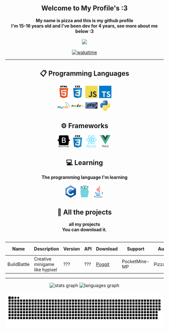 <h2 align="center"><b>Welcome to My Profile's :3</b></h2>
<div align="center"><b>My name is pizza and this is my github profile</b><br><b>I'm 15-16 years old and I've been dev  for 4 years, see more about me below :3</b></div><br>
<a><div align="center">
  <img src="https://lanyard.cnrad.dev/api/864830171635122198"></div>
</a>
<div align="center">

[![wakatime](https://wakatime.com/badge/user/b79d8a73-dd49-4735-b3a3-5a15a05b02af.svg)](https://wakatime.com/@b79d8a73-dd49-4735-b3a3-5a15a05b02af)

</div>
<hr>
<h2 align="center"><b> 📋 Programming Languages </b></h2>
<div align="center">
  <img src="https://raw.githubusercontent.com/devicons/devicon/master/icons/html5/html5-original-wordmark.svg" alt="html5" width="40" height="40"/>
  <img src="https://raw.githubusercontent.com/devicons/devicon/master/icons/css3/css3-original-wordmark.svg" alt="css3" width="40" height="40"/>
  <img src="https://raw.githubusercontent.com/devicons/devicon/master/icons/javascript/javascript-original.svg" alt="javascript" width="40" height="40"/>
  <img src="https://raw.githubusercontent.com/devicons/devicon/master/icons/typescript/typescript-original.svg" alt="typescript" width="40" height="40"/>
  <br>
  
  <img src="https://raw.githubusercontent.com/devicons/devicon/master/icons/mysql/mysql-original-wordmark.svg" alt="mysql" width="40" height="40"/>
  <img src="https://raw.githubusercontent.com/devicons/devicon/master/icons/nodejs/nodejs-original-wordmark.svg" alt="nodejs" width="40" height="40"/>
  <img src="https://raw.githubusercontent.com/devicons/devicon/master/icons/php/php-original.svg" alt="php" width="40" height="40"/>
  <img src="https://raw.githubusercontent.com/devicons/devicon/master/icons/python/python-original.svg" alt="python" width="40" height="40"/>
</div>
<h2 align="center"><b> ⚙️ Frameworks </b></h2>
<div align="center">
  <img src="https://raw.githubusercontent.com/devicons/devicon/master/icons/bootstrap/bootstrap-plain-wordmark.svg" alt="bootstrap" width="40" height="40"/>
  <img src="https://raw.githubusercontent.com/devicons/devicon/master/icons/css3/css3-original-wordmark.svg" alt="css3" width="40" height="40"/>
  <img src="https://raw.githubusercontent.com/devicons/devicon/master/icons/react/react-original-wordmark.svg" alt="react" width="40" height="40"/>
  <img src="https://raw.githubusercontent.com/devicons/devicon/master/icons/vuejs/vuejs-original-wordmark.svg" alt="vuejs" width="40" height="40"/>
</div>
<h2 align="center"><b> 💻 Learning </b></h2>
<div align="center"><b>The programming language I'm learning</b></div><br>
<div align="center">
  <img src="https://raw.githubusercontent.com/devicons/devicon/master/icons/c/c-original.svg" alt="c" width="40" height="40"/>
  <img src="https://raw.githubusercontent.com/devicons/devicon/master/icons/go/go-original.svg" alt="go" width="40" height="40"/>
  <img src="https://raw.githubusercontent.com/devicons/devicon/master/icons/java/java-original.svg" alt="java" width="40" height="40"/>
</div>
<h2 align="center"><b> 📜 All the projects </b></h2>
<div align="center"><b>all my projects</b><br><b size="12px">You can download it.</b></div><br>
<div align="center">

| Name | Description | Version | API | Download | Support | Authors | Release Date | Status |
| --- | --- | --- | --- | --- | --- | --- | --- | --- |
| BuildBattle | Creative minigame like hypixel | ??? | ??? | [Poggit](https://poggit.pmmp.io/) | PocketMine-MP | Pizza3909G | --/--/-- | Disenable |

</div>
<hr>
<div align="center">
  <img src="https://github-readme-stats.vercel.app/api?hide_title=false&hide_rank=false&show_icons=true&include_all_commits=true&count_private=true&disable_animations=false&theme=dark&locale=en&hide_border=false&username=pizza3909g" height="150" alt="stats graph" />
  <img src="https://github-readme-stats.vercel.app/api/top-langs?locale=en&hide_title=false&layout=compact&card_width=320&langs_count=5&theme=dark&hide_border=false&username=pizza3909g" height="150" alt="languages graph"  />
</div>

<br clear="both">

<div align="center">
  <img src="https://raw.githubusercontent.com/pizza3909g/pizza3909g/output/snake.svg" alt="Snake animation"/>
</div>
